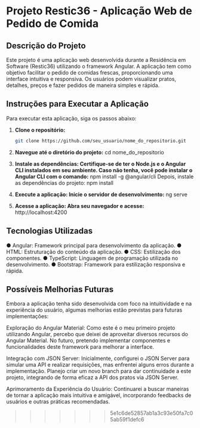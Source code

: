 # Projeto Restic36 - Aplicação Web de Pedido de Comida

## Descrição do Projeto
Este projeto é uma aplicação web desenvolvida durante a Residência em Software (Restic36) utilizando o framework Angular. A aplicação tem como objetivo facilitar o pedido de comidas frescas, proporcionando uma interface intuitiva e responsiva. Os usuários podem visualizar pratos, detalhes, preços e fazer pedidos de maneira simples e rápida.

## Instruções para Executar a Aplicação
Para executar esta aplicação, siga os passos abaixo:

1. **Clone o repositório:**
   ```bash
   git clone https://github.com/seu_usuario/nome_do_repositorio.git

2. **Navegue até o diretório do projeto:**
   cd nome_do_repositorio

3. **Instale as dependências: Certifique-se de ter o Node.js e o Angular CLI instalados em seu ambiente. Caso não tenha, você pode instalar o Angular CLI com o comando:**
   npm install -g @angular/cli
   Depois, instale as dependências do projeto:
   npm install
   
4. **Execute a aplicação: Inicie o servidor de desenvolvimento:**
   ng serve

5. **Acesse a aplicação: Abra seu navegador e acesse:**
   http://localhost:4200

## Tecnologias Utilizadas
● Angular: Framework principal para desenvolvimento da aplicação.
● HTML: Estruturação do conteúdo da aplicação.
● CSS: Estilização dos componentes.
● TypeScript: Linguagem de programação utilizada no desenvolvimento.
● Bootstrap: Framework para estilização responsiva e rápida.

## Possíveis Melhorias Futuras
Embora a aplicação tenha sido desenvolvida com foco na intuitividade e na experiência do usuário, algumas melhorias estão previstas para futuras implementações:

Exploração do Angular Material: Como este é o meu primeiro projeto utilizando Angular, percebo que deixei de aproveitar diversos recursos do Angular Material. No futuro, pretendo implementar componentes e funcionalidades deste framework para melhorar a interface.

Integração com JSON Server: Inicialmente, configurei o JSON Server para simular uma API e realizar requisições, mas enfrentei alguns erros durante a implementação. Planejo criar um novo branch para dar continuidade a este projeto, integrando de forma eficaz a API dos pratos via JSON Server.

Aprimoramento da Experiência do Usuário: Continuarei a buscar maneiras de tornar a aplicação mais intuitiva e amigável, incorporando feedbacks de usuários e outras práticas recomendadas.
>>>>>>> 5e1c6de52857ab1a3c93e50fa7c05ab59f1defc6

